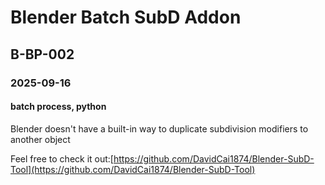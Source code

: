 # Blender Batch SubD Addon
## B-BP-002
### 2025-09-16
#### batch process, python

Blender doesn't have a built-in way to duplicate subdivision modifiers to another object



Feel free to check it out:[https://github.com/DavidCai1874/Blender-SubD-Tool](https://github.com/DavidCai1874/Blender-SubD-Tool)